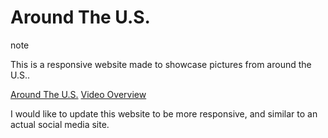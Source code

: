 # Around The U.S.

note

This is a responsive website made to showcase pictures from around the U.S..

[Around The U.S.](https://avalavender18.github.io/se_project_aroundtheus/)
[Video Overview](TBA)

I would like to update this website to be more responsive, and similar to an actual social media site. 
